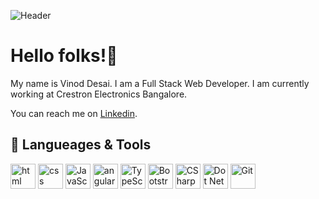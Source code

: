 ![Header](https://github.com/vinod-desai/about/blob/main/banner.png)

# Hello folks!👋

My name is Vinod Desai. I am a Full Stack Web Developer. I am currently working at Crestron Electronics Bangalore.

You can reach me on [Linkedin](https://in.linkedin.com/in/vinoddesai147).

## 🔧 Langueages & Tools
<p align='left'>
  <img src="https://upload.wikimedia.org/wikipedia/commons/thumb/6/61/HTML5_logo_and_wordmark.svg/2048px-HTML5_logo_and_wordmark.svg.png" alt="html" width="40" height="40">
  <img src='https://upload.wikimedia.org/wikipedia/commons/thumb/d/d5/CSS3_logo_and_wordmark.svg/1200px-CSS3_logo_and_wordmark.svg.png' alt="css" width="40" height="40">
  <img src='https://upload.wikimedia.org/wikipedia/commons/6/6a/JavaScript-logo.png' height='40' width='40' alt="JavaScript">
  <img src="https://angular.io/assets/images/logos/angular/angular.svg" alt="angular" width="40" height="40"/>
  <img src="https://upload.wikimedia.org/wikipedia/commons/thumb/4/4c/Typescript_logo_2020.svg/240px-Typescript_logo_2020.svg.png" alt="TypeScript" width="40" height="40"/>
  <img src="https://upload.wikimedia.org/wikipedia/commons/thumb/b/b2/Bootstrap_logo.svg/240px-Bootstrap_logo.svg.png" alt="Bootstrap" width="40" height="40"/>
  <img src="https://upload.wikimedia.org/wikipedia/commons/thumb/0/0d/C_Sharp_wordmark.svg/240px-C_Sharp_wordmark.svg.png" alt="CSharp" width="40" height="40"/>
  <img src="https://upload.wikimedia.org/wikipedia/commons/thumb/a/a3/.NET_Logo.svg/240px-.NET_Logo.svg.png" alt="Dot Net Framework" width="40" height="40"/>
  <img src="https://upload.wikimedia.org/wikipedia/commons/thumb/e/e0/Git-logo.svg/240px-Git-logo.svg.png" alt="Git" width="40" height="40"/>
</p>
